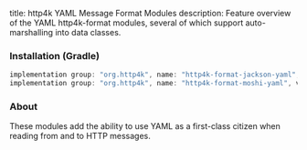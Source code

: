 title: http4k YAML Message Format Modules
description: Feature overview of the YAML http4k-format modules, several of which support auto-marshalling into data classes.

### Installation (Gradle)

```groovy
implementation group: "org.http4k", name: "http4k-format-jackson-yaml", version: "4.20.0.0"
implementation group: "org.http4k", name: "http4k-format-moshi-yaml", version: "4.20.0.0"
```

### About
These modules add the ability to use YAML as a first-class citizen when reading from and to HTTP messages. 

[http4k]: https://http4k.org
